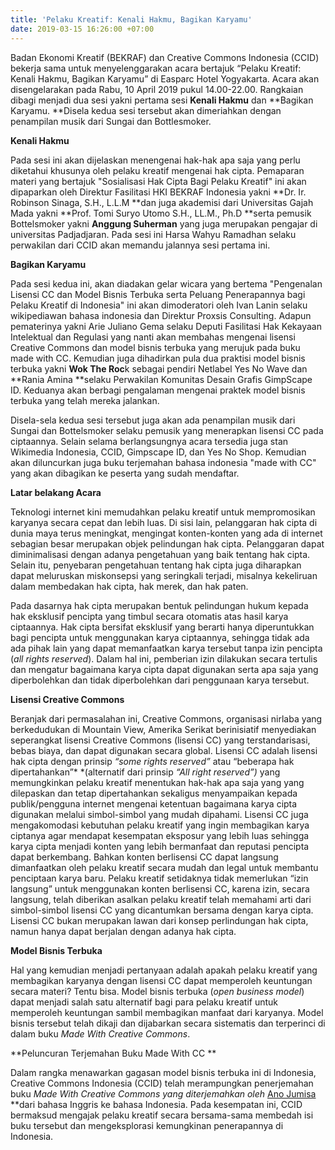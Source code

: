 ```yaml
---
title: 'Pelaku Kreatif: Kenali Hakmu, Bagikan Karyamu'
date: 2019-03-15 16:26:00 +07:00
---
```


Badan Ekonomi Kreatif (BEKRAF) dan Creative Commons Indonesia (CCID)  bekerja sama untuk menyelenggarakan acara bertajuk “Pelaku Kreatif: Kenali Hakmu, Bagikan Karyamu” di Easparc Hotel Yogyakarta. Acara akan disengelarakan pada Rabu, 10 April 2019 pukul 14.00-22.00. Rangkaian  dibagi menjadi dua sesi yakni pertama sesi **Kenali Hakmu**  dan **Bagikan Karyamu. **Disela kedua sesi tersebut akan dimeriahkan dengan penampilan musik dari  Sungai dan Bottlesmoker.

**Kenali Hakmu** 

Pada sesi  ini  akan dijelaskan menengenai hak-hak apa saja yang perlu  diketahui khusunya oleh pelaku kreatif mengenai hak cipta. Pemaparan materi yang bertajuk "Sosialisasi Hak Cipta Bagi Pelaku Kreatif" ini akan dipaparkan oleh Direktur Fasilitasi HKI BEKRAF Indonesia yakni **Dr. Ir. Robinson Sinaga, S.H., L.L.M **dan juga akademisi dari Universitas Gajah Mada yakni **Prof. Tomi Suryo Utomo S.H., LL.M., Ph.D **serta pemusik Bottelsmoker yakni **Anggung Suherman** yang juga merupakan pengajar di universitas Padjadjaran. Pada sesi ini Harsa Wahyu Ramadhan selaku perwakilan dari CCID akan memandu jalannya sesi pertama ini.

**Bagikan Karyamu**

Pada sesi kedua ini, akan diadakan gelar wicara yang bertema "Pengenalan Lisensi CC dan Model Bisnis Terbuka serta Peluang Penerapannya bagi Pelaku Kreatif di Indonesia" ini akan dimoderatori oleh Ivan Lanin selaku wikipediawan bahasa indonesia dan Direktur Proxsis Consulting. Adapun pematerinya yakni Arie Juliano Gema selaku Deputi Fasilitasi Hak Kekayaan Intelektual dan Regulasi yang nanti akan membahas mengenai lisensi Creative Commons dan model bisnis terbuka yang merujuk pada buku made with CC. Kemudian juga dihadirkan pula dua praktisi model bisnis terbuka yakni **Wok The Roc**k sebagai pendiri Netlabel Yes No Wave dan **Rania Amina **selaku Perwakilan Komunitas Desain Grafis GimpScape ID. Keduanya akan berbagi pengalaman mengenai praktek model bisnis terbuka yang telah mereka jalankan.

Disela-sela kedua sesi tersebut juga akan ada penampilan musik dari Sungai dan Bottelsmoker selaku pemusik yang menerapkan lisensi CC pada ciptaannya. Selain selama berlangsungnya acara tersedia juga stan Wikimedia Indonesia, CCID, Gimpscape ID, dan Yes No Shop. Kemudian akan diluncurkan juga buku terjemahan bahasa indonesia "made with CC" yang akan dibagikan ke peserta yang sudah mendaftar. 

**Latar belakang Acara**

Teknologi internet kini memudahkan pelaku kreatif untuk mempromosikan karyanya secara cepat dan lebih luas. Di sisi lain, pelanggaran hak cipta di dunia maya terus meningkat, mengingat konten-konten yang ada di internet sebagian besar merupakan objek pelindungan hak cipta. Pelanggaran dapat diminimalisasi dengan adanya pengetahuan yang baik tentang hak cipta. Selain itu, penyebaran pengetahuan tentang hak cipta juga diharapkan dapat meluruskan miskonsepsi yang seringkali terjadi, misalnya kekeliruan dalam membedakan hak cipta, hak merek, dan hak paten.

Pada dasarnya hak cipta merupakan bentuk pelindungan hukum kepada hak eksklusif pencipta yang timbul secara otomatis atas hasil karya ciptaannya. Hak cipta bersifat eksklusif yang berarti hanya diperuntukkan bagi pencipta untuk menggunakan karya ciptaannya, sehingga tidak ada ada pihak lain yang dapat memanfaatkan karya tersebut tanpa izin pencipta (*all rights reserved*). Dalam hal ini, pemberian izin dilakukan secara tertulis dan mengatur bagaimana karya cipta dapat digunakan serta apa saja yang diperbolehkan dan tidak diperbolehkan dari penggunaan karya tersebut.

**Lisensi Creative Commons**

Beranjak dari permasalahan ini, Creative Commons, organisasi nirlaba yang berkedudukan di Mountain View, Amerika Serikat berinisiatif menyediakan seperangkat lisensi Creative Commons (lisensi CC) yang terstandarisasi, bebas biaya, dan dapat digunakan secara global. Lisensi CC adalah lisensi hak cipta dengan prinsip *“some rights reserved”* atau “beberapa hak dipertahankan”* *(alternatif dari prinsip *“All right reserved”)* yang memungkinkan pelaku kreatif menentukan hak-hak apa saja yang yang dilepaskan dan tetap dipertahankan sekaligus menyampaikan kepada publik/pengguna internet mengenai ketentuan bagaimana karya cipta digunakan melalui simbol-simbol yang mudah dipahami. Lisensi CC juga mengakomodasi kebutuhan pelaku kreatif yang ingin membagikan karya ciptanya agar mendapat kesempatan eksposur yang lebih luas sehingga karya cipta menjadi konten yang lebih bermanfaat dan reputasi pencipta dapat berkembang. Bahkan konten berlisensi CC dapat langsung dimanfaatkan oleh pelaku kreatif secara mudah dan legal untuk membantu penciptaan karya baru. Pelaku kreatif setidaknya tidak memerlukan “izin langsung” untuk menggunakan konten berlisensi CC, karena izin, secara langsung, telah diberikan asalkan pelaku kreatif telah memahami arti dari simbol-simbol lisensi CC yang dicantumkan bersama dengan karya cipta. Lisensi CC bukan merupakan lawan dari konsep perlindungan hak cipta, namun hanya dapat berjalan dengan adanya hak cipta.

**Model Bisnis Terbuka**

Hal yang kemudian menjadi pertanyaan adalah apakah pelaku kreatif yang membagikan karyanya dengan lisensi CC dapat memperoleh keuntungan secara materi? Tentu bisa. Model bisnis terbuka (*open business model*) dapat menjadi salah satu alternatif bagi para pelaku kreatif untuk memperoleh keuntungan sambil membagikan manfaat dari karyanya. Model bisnis tersebut telah dikaji dan dijabarkan secara sistematis dan terperinci di dalam buku *Made With Creative Commons*. 

**Peluncuran Terjemahan Buku Made With CC **

Dalam rangka menawarkan gagasan model bisnis terbuka ini di Indonesia, Creative Commons Indonesia (CCID) telah merampungkan penerjemahan buku *Made With Creative Commons *yang diterjemahkan oleh** [Ano Jumisa ](http://www.anojumisa.com/)**dari bahasa Inggris ke bahasa Indonesia. Pada kesempatan ini, CCID bermaksud mengajak pelaku kreatif secara bersama-sama  membedah isi buku tersebut dan mengeksplorasi kemungkinan penerapannya di Indonesia.